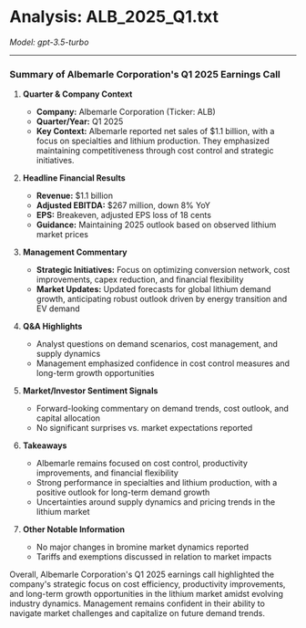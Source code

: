 # Analysis: ALB_2025_Q1.txt

*Model: gpt-3.5-turbo*

---

### Summary of Albemarle Corporation's Q1 2025 Earnings Call

1. **Quarter & Company Context**
   - **Company:** Albemarle Corporation (Ticker: ALB)
   - **Quarter/Year:** Q1 2025
   - **Key Context:** Albemarle reported net sales of $1.1 billion, with a focus on specialties and lithium production. They emphasized maintaining competitiveness through cost control and strategic initiatives.

2. **Headline Financial Results**
   - **Revenue:** $1.1 billion
   - **Adjusted EBITDA:** $267 million, down 8% YoY
   - **EPS:** Breakeven, adjusted EPS loss of 18 cents
   - **Guidance:** Maintaining 2025 outlook based on observed lithium market prices

3. **Management Commentary**
   - **Strategic Initiatives:** Focus on optimizing conversion network, cost improvements, capex reduction, and financial flexibility
   - **Market Updates:** Updated forecasts for global lithium demand growth, anticipating robust outlook driven by energy transition and EV demand

4. **Q&A Highlights**
   - Analyst questions on demand scenarios, cost management, and supply dynamics
   - Management emphasized confidence in cost control measures and long-term growth opportunities

5. **Market/Investor Sentiment Signals**
   - Forward-looking commentary on demand trends, cost outlook, and capital allocation
   - No significant surprises vs. market expectations reported

6. **Takeaways**
   - Albemarle remains focused on cost control, productivity improvements, and financial flexibility
   - Strong performance in specialties and lithium production, with a positive outlook for long-term demand growth
   - Uncertainties around supply dynamics and pricing trends in the lithium market

7. **Other Notable Information**
   - No major changes in bromine market dynamics reported
   - Tariffs and exemptions discussed in relation to market impacts

Overall, Albemarle Corporation's Q1 2025 earnings call highlighted the company's strategic focus on cost efficiency, productivity improvements, and long-term growth opportunities in the lithium market amidst evolving industry dynamics. Management remains confident in their ability to navigate market challenges and capitalize on future demand trends.